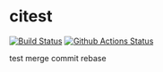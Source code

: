 # citest

[![Build Status](https://ci.annhe.net/api/badges/annProg/citest/status.svg)](https://ci.annhe.net/annProg/citest) [![Github Actions Status](https://github.com/annProg/citest/workflows/Test%20Action/badge.svg)](https://github.com/annProg/citest/actions)

test merge commit
rebase
